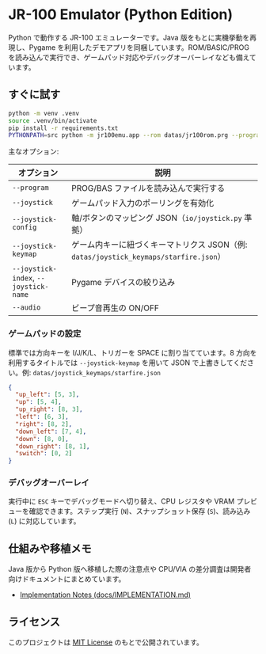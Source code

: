 # JR-100 Emulator (Python Edition)

Python で動作する JR-100 エミュレーターです。Java 版をもとに実機挙動を再現し、Pygame を利用したデモアプリを同梱しています。ROM/BASIC/PROG を読み込んで実行でき、ゲームパッド対応やデバッグオーバーレイなども備えています。

## すぐに試す

```bash
python -m venv .venv
source .venv/bin/activate
pip install -r requirements.txt
PYTHONPATH=src python -m jr100emu.app --rom datas/jr100rom.prg --program datas/STARFIRE.prg --joystick --audio
```

主なオプション:

| オプション | 説明 |
| --- | --- |
| `--program` | PROG/BAS ファイルを読み込んで実行する |
| `--joystick` | ゲームパッド入力のポーリングを有効化 |
| `--joystick-config` | 軸/ボタンのマッピング JSON（`io/joystick.py` 準拠） |
| `--joystick-keymap` | ゲーム内キーに紐づくキーマトリクス JSON（例: `datas/joystick_keymaps/starfire.json`） |
| `--joystick-index`, `--joystick-name` | Pygame デバイスの絞り込み |
| `--audio` | ビープ音再生の ON/OFF |

### ゲームパッドの設定

標準では方向キーを I/J/K/L、トリガーを SPACE に割り当てています。8 方向を利用するタイトルでは `--joystick-keymap` を用いて JSON で上書きしてください。例: `datas/joystick_keymaps/starfire.json`

```json
{
  "up_left": [5, 3],
  "up": [5, 4],
  "up_right": [8, 3],
  "left": [6, 3],
  "right": [8, 2],
  "down_left": [7, 4],
  "down": [8, 0],
  "down_right": [8, 1],
  "switch": [0, 2]
}
```

### デバッグオーバーレイ

実行中に `ESC` キーでデバッグモードへ切り替え、CPU レジスタや VRAM プレビューを確認できます。ステップ実行 (`N`)、スナップショット保存 (`S`)、読み込み (`L`) に対応しています。

## 仕組みや移植メモ

Java 版から Python 版へ移植した際の注意点や CPU/VIA の差分調査は開発者向けドキュメントにまとめています。

- [Implementation Notes (docs/IMPLEMENTATION.md)](docs/IMPLEMENTATION.md)

## ライセンス

このプロジェクトは [MIT License](LICENSE) のもとで公開されています。
